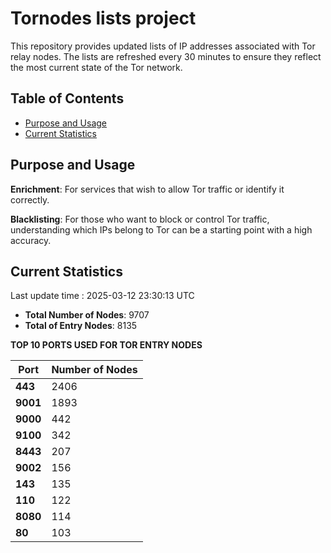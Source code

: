 # Tornodes lists project

This repository provides updated lists of IP addresses associated with Tor relay nodes. The lists are refreshed every 30 minutes to ensure they reflect the most current state of the Tor network.

## Table of Contents

- [Purpose and Usage](#purpose-and-usage)
- [Current Statistics](#current-statistics)


## Purpose and Usage

**Enrichment**: For services that wish to allow Tor traffic or identify it correctly.

**Blacklisting**: For those who want to block or control Tor traffic, understanding which IPs belong to Tor can be a starting point with a high accuracy.

## Current Statistics

Last update time : 2025-03-12 23:30:13 UTC

- **Total Number of Nodes**: 9707
- **Total of Entry Nodes**: 8135

**TOP 10 PORTS USED FOR TOR ENTRY NODES**

| **Port** | **Number of Nodes** |
|------|-----------------|
| **443**   | 2406  |
| **9001**   | 1893  |
| **9000**   | 442  |
| **9100**   | 342  |
| **8443**   | 207  |
| **9002**   | 156  |
| **143**   | 135  |
| **110**   | 122  |
| **8080**   | 114  |
| **80**   | 103  |


